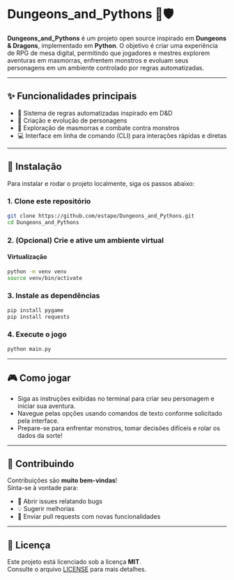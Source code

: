 # Dungeons_and_Pythons 🐍🛡️

**Dungeons_and_Pythons** é um projeto open source inspirado em **Dungeons & Dragons**, implementado em **Python**. O objetivo é criar uma experiência de RPG de mesa digital, permitindo que jogadores e mestres explorem aventuras em masmorras, enfrentem monstros e evoluam seus personagens em um ambiente controlado por regras automatizadas.

---

## ✨ Funcionalidades principais

- 📜 Sistema de regras automatizadas inspirado em D&D  
- 🧝 Criação e evolução de personagens  
- 🐉 Exploração de masmorras e combate contra monstros  
- 💻 Interface em linha de comando (CLI) para interações rápidas e diretas  

---

## 🚀 Instalação

Para instalar e rodar o projeto localmente, siga os passos abaixo:

### 1. Clone este repositório

```bash
git clone https://github.com/estape/Dungeons_and_Pythons.git
cd Dungeons_and_Pythons
```

### 2. (Opcional) Crie e ative um ambiente virtual

#### Virtualização
```bash
python -m venv venv
source venv/bin/activate
```

### 3. Instale as dependências

```bash
pip install pygame
pip install requests
```

### 4. Execute o jogo

```bash
python main.py
```

---

## 🎮 Como jogar

- Siga as instruções exibidas no terminal para criar seu personagem e iniciar sua aventura.
- Navegue pelas opções usando comandos de texto conforme solicitado pela interface.
- Prepare-se para enfrentar monstros, tomar decisões difíceis e rolar os dados da sorte!

---

## 🤝 Contribuindo

Contribuições são **muito bem-vindas**!  
Sinta-se à vontade para:

- 🐞 Abrir issues relatando bugs  
- 💡 Sugerir melhorias  
- 🔧 Enviar pull requests com novas funcionalidades  

---

## 📄 Licença

Este projeto está licenciado sob a licença **MIT**.  
Consulte o arquivo [LICENSE](./LICENSE) para mais detalhes.
